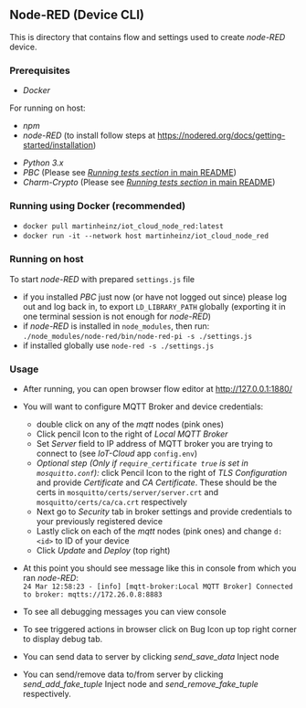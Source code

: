 ## Node-RED (Device CLI)

This is directory that contains flow and settings used to create _node-RED_ device.

### Prerequisites
* _Docker_

For running on host:

* _npm_
* _node-RED_ (to install follow steps at <https://nodered.org/docs/getting-started/installation>)
- _Python 3.x_
- _PBC_ (Please see [_Running tests section_ in main README](../README.md))
- _Charm-Crypto_ (Please see [_Running tests section_ in main README](../README.md))


### Running using Docker (recommended)
* `docker pull martinheinz/iot_cloud_node_red:latest`
* `docker run -it --network host martinheinz/iot_cloud_node_red`

### Running on host
To start _node-RED_ with prepared `settings.js` file
* if you installed _PBC_ just now (or have not logged out since) please log out and log back in, to export `LD_LIBRARY_PATH`
globally (exporting it in one terminal session is not enough for _node-RED_)
* if _node-RED_ is installed in `node_modules`, then run: <br/> `./node_modules/node-red/bin/node-red-pi -s ./settings.js`
* if installed globally use `node-red -s ./settings.js`


### Usage
* After running, you can open browser flow editor at <http://127.0.0.1:1880/>
* You will want to configure MQTT Broker and device credentials:
    * double click on any of the _mqtt_ nodes (pink ones)
    * Click pencil Icon to the right of _Local MQTT Broker_
    * Set _Server_ field to IP address of MQTT broker you are trying to connect to (see _IoT-Cloud_ app `config.env`)
    * _Optional step (Only if `require_certificate true` is set in `mosquitto.conf`):_ click Pencil Icon to the right of _TLS Configuration_ and provide _Certificate_ and _CA Certificate_.
        These should be the certs in `mosquitto/certs/server/server.crt` and `mosquitto/certs/ca/ca.crt` respectively
    * Next go to _Security_ tab in broker settings and provide credentials to your previously registered device
    * Lastly click on each of the _mqtt_ nodes (pink ones) and change `d:<id>` to ID of your device
    * Click _Update_ and _Deploy_ (top right)

* At this point you should see message like this in console from which you ran _node-RED_: <br/> `24 Mar 12:58:23 - [info] [mqtt-broker:Local MQTT Broker] Connected to broker: mqtts://172.26.0.8:8883`
* To see all debugging messages you can view console
* To see triggered actions in browser click on Bug Icon up top right corner to display debug tab.
* You can send data to server by clicking _send_save_data_ Inject node
* You can send/remove data to/from server by clicking _send_add_fake_tuple_ Inject node and _send_remove_fake_tuple_ respectively.
